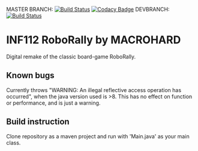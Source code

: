 MASTER BRANCH: [![Build Status](https://travis-ci.com/inf112-v20/Macrohard.svg?branch=master)](https://travis-ci.com/inf112-v20/Macrohard)
[![Codacy Badge](https://api.codacy.com/project/badge/Grade/57e91af805484fb6884c8b121e1843fd)](https://www.codacy.com/gh/inf112-v20/Macrohard?utm_source=github.com&amp;utm_medium=referral&amp;utm_content=inf112-v20/Macrohard&amp;utm_campaign=Badge_Grade)
DEVBRANCH: [![Build Status](https://travis-ci.com/inf112-v20/Macrohard.svg?branch=devbranch)](https://travis-ci.com/inf112-v20/Macrohard)
# INF112 RoboRally by MACROHARD
Digital remake of the classic board-game RoboRally.


## Known bugs
Currently throws "WARNING: An illegal reflective access operation has occurred", 
when the java version used is >8. This has no effect on function or performance, and is just a warning.

## Build instruction
Clone repository as a maven project and run with 'Main.java' as your main class.
